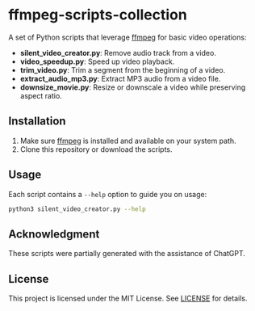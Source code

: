 # ffmpeg-scripts-collection

A set of Python scripts that leverage [ffmpeg](https://ffmpeg.org/) for basic video operations:

- **silent\_video\_creator.py**: Remove audio track from a video.
- **video\_speedup.py**: Speed up video playback.
- **trim\_video.py**: Trim a segment from the beginning of a video.
- **extract\_audio\_mp3.py**: Extract MP3 audio from a video file.
- **downsize\_movie.py**: Resize or downscale a video while preserving aspect ratio.

## Installation

1. Make sure [ffmpeg](https://ffmpeg.org/) is installed and available on your system path.
2. Clone this repository or download the scripts.

## Usage

Each script contains a `--help` option to guide you on usage:

```bash
python3 silent_video_creator.py --help
```

## Acknowledgment

These scripts were partially generated with the assistance of ChatGPT. 

## License

This project is licensed under the MIT License. See [LICENSE](LICENSE) for details.
